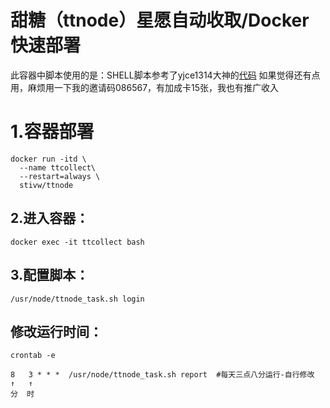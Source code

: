 # 甜糖（ttnode）星愿自动收取/Docker快速部署

此容器中脚本使用的是：SHELL脚本参考了yjce1314大神的[代码](https://www.right.com.cn/forum/thread-4065542-1-1.html)
 如果觉得还有点用，麻烦用一下我的邀请码086567，有加成卡15张，我也有推广收入


# 1.容器部署


```
docker run -itd \
  --name ttcollect\
  --restart=always \
  stivw/ttnode
```


## 2.进入容器：

```
docker exec -it ttcollect bash 
```

## 3.配置脚本：

```
/usr/node/ttnode_task.sh login
```

## 修改运行时间：

```
crontab -e
```

```
8   3 * * *  /usr/node/ttnode_task.sh report  #每天三点八分运行-自行修改
↑   ↑
分  时
```


